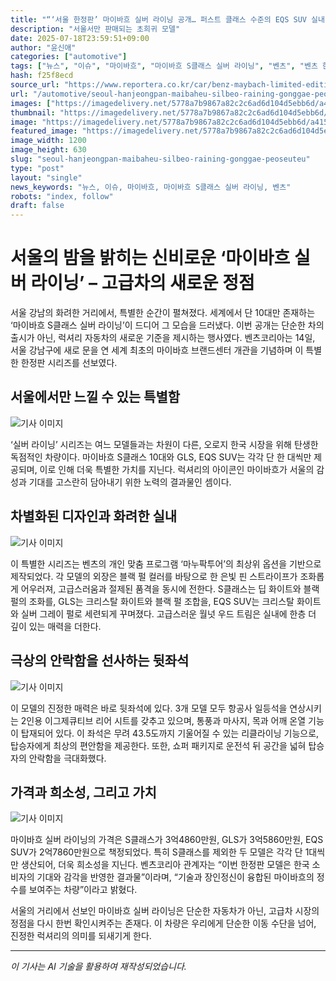 ```yaml
---
title: "“‘서울 한정판’ 마이바흐 실버 라이닝 공개… 퍼스트 클래스 수준의 EQS SUV 실내 화려함”"
description: "서울서만 판매되는 초희귀 모델"
date: 2025-07-18T23:59:51+09:00
author: "윤신애"
categories: ["automotive"]
tags: ["뉴스", "이슈", "마이바흐", "마이바흐 S클래스 실버 라이닝", "벤츠", "벤츠 한정판", "실버 라이닝", "서울 강남", "퍼스트 클래스"]
hash: f25f8ecd
source_url: "https://www.reportera.co.kr/car/benz-maybach-limited-edition/"
url: "/automotive/seoul-hanjeongpan-maibaheu-silbeo-raining-gonggae-peoseuteu/"
images: ["https://imagedelivery.net/5778a7b9867a82c2c6ad6d104d5ebb6d/a415802e-f2b0-4c59-dd3d-c294f8404500/public"]
thumbnail: "https://imagedelivery.net/5778a7b9867a82c2c6ad6d104d5ebb6d/a415802e-f2b0-4c59-dd3d-c294f8404500/public"
image: "https://imagedelivery.net/5778a7b9867a82c2c6ad6d104d5ebb6d/a415802e-f2b0-4c59-dd3d-c294f8404500/public"
featured_image: "https://imagedelivery.net/5778a7b9867a82c2c6ad6d104d5ebb6d/a415802e-f2b0-4c59-dd3d-c294f8404500/public"
image_width: 1200
image_height: 630
slug: "seoul-hanjeongpan-maibaheu-silbeo-raining-gonggae-peoseuteu"
type: "post"
layout: "single"
news_keywords: "뉴스, 이슈, 마이바흐, 마이바흐 S클래스 실버 라이닝, 벤츠"
robots: "index, follow"
draft: false
---
```


# 서울의 밤을 밝히는 신비로운 ‘마이바흐 실버 라이닝’ – 고급차의 새로운 정점

서울 강남의 화려한 거리에서, 특별한 순간이 펼쳐졌다. 세계에서 단 10대만 존재하는 ‘마이바흐 S클래스 실버 라이닝’이 드디어 그 모습을 드러냈다. 이번 공개는 단순한 차의 출시가 아닌, 럭셔리 자동차의 새로운 기준을 제시하는 행사였다. 벤츠코리아는 14일, 서울 강남구에 새로 문을 연 세계 최초의 마이바흐 브랜드센터 개관을 기념하며 이 특별한 한정판 시리즈를 선보였다.

## 서울에서만 느낄 수 있는 특별함


![기사 이미지](https://imagedelivery.net/5778a7b9867a82c2c6ad6d104d5ebb6d/2ba6b87e-fadf-4be4-0f42-ce2589e18a00/public)


‘실버 라이닝’ 시리즈는 여느 모델들과는 차원이 다른, 오로지 한국 시장을 위해 탄생한 독점적인 차량이다. 마이바흐 S클래스 10대와 GLS, EQS SUV는 각각 단 한 대씩만 제공되며, 이로 인해 더욱 특별한 가치를 지닌다. 럭셔리의 아이콘인 마이바흐가 서울의 감성과 기대를 고스란히 담아내기 위한 노력의 결과물인 셈이다.

## 차별화된 디자인과 화려한 실내


![기사 이미지](https://imagedelivery.net/5778a7b9867a82c2c6ad6d104d5ebb6d/a1d55d94-406d-4c13-7c1c-600fa8a7c400/public)


이 특별한 시리즈는 벤츠의 개인 맞춤 프로그램 ‘마누팍투어’의 최상위 옵션을 기반으로 제작되었다. 각 모델의 외장은 블랙 펄 컬러를 바탕으로 한 은빛 핀 스트라이프가 조화롭게 어우러져, 고급스러움과 절제된 품격을 동시에 전한다. S클래스는 딥 화이트와 블랙 펄의 조화를, GLS는 크리스탈 화이트와 블랙 펄 조합을, EQS SUV는 크리스탈 화이트와 실버 그레이 펄로 세련되게 꾸며졌다. 고급스러운 월넛 우드 트림은 실내에 한층 더 깊이 있는 매력을 더한다.

## 극상의 안락함을 선사하는 뒷좌석


![기사 이미지](https://imagedelivery.net/5778a7b9867a82c2c6ad6d104d5ebb6d/439c34f6-7c83-495a-347e-9e259eea1900/public)


이 모델의 진정한 매력은 바로 뒷좌석에 있다. 3개 모델 모두 항공사 일등석을 연상시키는 2인용 이그제큐티브 리어 시트를 갖추고 있으며, 통풍과 마사지, 목과 어깨 온열 기능이 탑재되어 있다. 이 좌석은 무려 43.5도까지 기울어질 수 있는 리클라이닝 기능으로, 탑승자에게 최상의 편안함을 제공한다. 또한, 쇼퍼 패키지로 운전석 뒤 공간을 넓혀 탑승자의 안락함을 극대화했다.

## 가격과 희소성, 그리고 가치


![기사 이미지](https://imagedelivery.net/5778a7b9867a82c2c6ad6d104d5ebb6d/a415802e-f2b0-4c59-dd3d-c294f8404500/public)


마이바흐 실버 라이닝의 가격은 S클래스가 3억4860만원, GLS가 3억5860만원, EQS SUV가 2억7860만원으로 책정되었다. 특히 S클래스를 제외한 두 모델은 각각 단 1대씩만 생산되어, 더욱 희소성을 지닌다. 벤츠코리아 관계자는 “이번 한정판 모델은 한국 소비자의 기대와 감각을 반영한 결과물”이라며, “기술과 장인정신이 융합된 마이바흐의 정수를 보여주는 차량”이라고 밝혔다.

서울의 거리에서 선보인 마이바흐 실버 라이닝은 단순한 자동차가 아닌, 고급차 시장의 정점을 다시 한번 확인시켜주는 존재다. 이 차량은 우리에게 단순한 이동 수단을 넘어, 진정한 럭셔리의 의미를 되새기게 한다.

---
*이 기사는 AI 기술을 활용하여 재작성되었습니다.*
